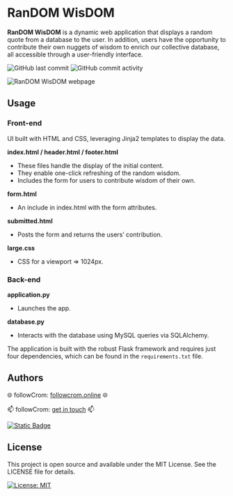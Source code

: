 # RanDOM WisDOM

**RanDOM WisDOM** is a dynamic web application that displays a random quote from a database to the user. In addition, users have the opportunity to contribute their own nuggets of wisdom to enrich our collective database, all accessible through a user-friendly interface.

![GitHub last commit](https://img.shields.io/github/last-commit/followcrom/Momento-Contento) ![GitHub commit activity](https://img.shields.io/github/commit-activity/m/followcrom/Momento-Contento)

![RanDOM WisDOM webpage](https://www.followcrom.online/embeds/gh_domdom_readme.jpg "RanDOM WisDOM webpage")

## Usage

### Front-end

UI built with HTML and CSS, leveraging Jinja2 templates to display the data.

**index.html / header.html / footer.html**

- These files handle the display of the initial content.
- They enable one-click refreshing of the random wisdom.
- Includes the form for users to contribute wisdom of their own.

**form.html**

- An include in index.html with the form attributes.

**submitted.html**

- Posts the form and returns the users’ contribution.

**large.css**

- CSS for a viewport => 1024px.

### Back-end

**application.py**

- Launches the app.

**database.py**

- Interacts with the database using MySQL queries via SQLAlchemy.

The application is built with the robust Flask framework and requires just four dependencies, which can be found in the `requirements.txt` file.

## Authors

🌐 followCrom: [followcrom.online](https://followcrom.online/index.html) 🌐

📫 followCrom: [get in touch](https://followcrom.online/contact/contact.php) 📫

[![Static Badge](https://img.shields.io/badge/followcrom-.online-blue?style=for-the-badge)](http://followcrom.online)

## License

This project is open source and available under the MIT License. See the LICENSE file for details.

[![License: MIT](https://img.shields.io/badge/License-MIT-green.svg)](https://opensource.org/licenses/MIT)
